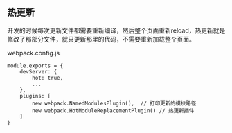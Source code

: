 ## 热更新

开发的时候每次更新文件都需要重新编译，然后整个页面重新reload，热更新就是修改了那部分文件，就只更新那里的代码，不需要重新加载整个页面。

webpack.config.js
```
module.exports = {
	devServer: {
		hot: true,
		...
	},
	plugins: [
		new webpack.NamedModulesPlugin(),  // 打印更新的模块路径
		new webpack.HotModuleReplacementPlugin() // 热更新插件
	]
}
```
